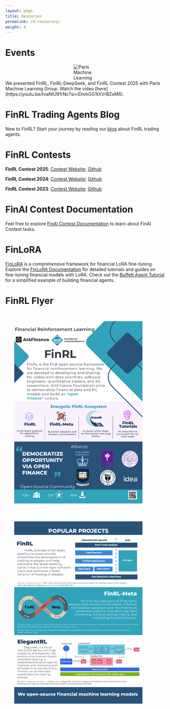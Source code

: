 ```yaml
---
layout: page
title: Resources
permalink: /4-resources/
weight: 4
---
```


# Events

<div style="display: flex; justify-content: center; align-items: center; gap: 1em; flex-wrap: wrap;">
    <img style="width: 15%;" src="https://github.com/Open-Finance-Lab/FinRL_Contest_2025/blob/main/docs/assets/logos/logo-high-res.webp?raw=true" alt="Paris Machine Learning">
</div>
We presented FinRL, FinRL-DeepSeek, and FinRL Contest 2025 with Paris Machine Learning Group. Watch the video [here](https://youtu.be/tvaNIU91rNc?si=IDnmGG1tXVrBZsM6).

# FinRL Trading Agents Blog

New to FinRL? Start your journey by reading our [blog](https://berylventures.com/spotlights) about FinRL trading agents.

# FinRL Contests

**FinRL Contest 2025**: [Contest Website](https://open-finance-lab.github.io/FinRL_Contest_2025/); [Github](https://github.com/Open-Finance-Lab/FinRL_Contest_2025)

**FinRL Contest 2024**: [Contest Website](https://open-finance-lab.github.io/finrl-contest-2024.github.io/); [Github](https://github.com/Open-Finance-Lab/FinRL_Contest_2024)

**FinRL Contest 2023**: [Contest Website](https://open-finance-lab.github.io/finrl-contest.github.io/); [Github](https://github.com/Open-Finance-Lab/FinRL_Contest_2023)

# FinAI Contest Documentation

Feel free to explore [FinAI Contest Documentation](https://finrl-contest.readthedocs.io/en/latest/) to learn about FinAI Contest tasks.

# FinLoRA

[FinLoRA](https://github.com/Open-Finance-Lab/FinLoRA) is a comprehensive framework for financial LoRA fine-tuning. Explore the [FinLoRA Documentation](https://finlora-docs.readthedocs.io/en/latest/index.html) for detailed tutorials and guides on fine-tuning financial models with LoRA. Check out the [Buffett Agent Tutorial](https://finlora-docs.readthedocs.io/en/latest/tutorials/buffett_agent.html) for a simplified example of building financial agents.

# FinRL Flyer

<div style="text-align: center; display: flex; width: 80%; justify-content: space-evenly; align-items: center; gap: 1em; padding: 2em">
  <img src="https://github.com/FinRL-Contest/ACM_ICAIF_2023/blob/main/web/app/assets/finrl_flyer/flyer1.png?raw=true" alt="FinRL Flyer 1">
</div>
<div style="text-align: center; display: flex; width: 80%; justify-content: space-evenly; align-items: center; gap: 1em; padding: 2em">
  <img src="https://github.com/FinRL-Contest/ACM_ICAIF_2023/blob/main/web/app/assets/finrl_flyer/flyer2.png?raw=true" alt="FinRL Flyer 1">
</div>
